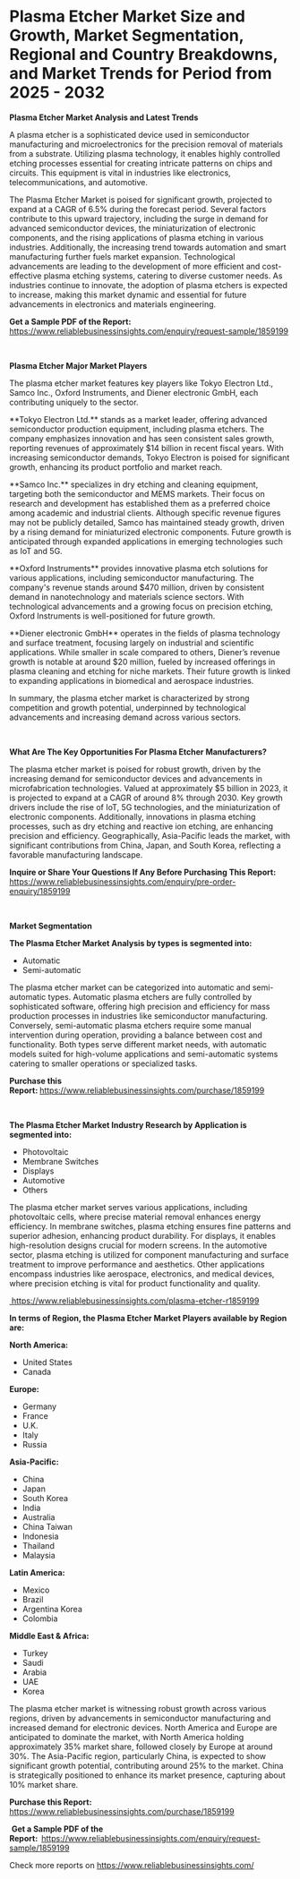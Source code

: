 <p><h1>Plasma Etcher Market Size and Growth, Market Segmentation, Regional and Country Breakdowns, and Market Trends for Period from 2025 -  2032</h1></p><p><strong>Plasma Etcher Market Analysis and Latest Trends</strong></p>
<p><p>A plasma etcher is a sophisticated device used in semiconductor manufacturing and microelectronics for the precision removal of materials from a substrate. Utilizing plasma technology, it enables highly controlled etching processes essential for creating intricate patterns on chips and circuits. This equipment is vital in industries like electronics, telecommunications, and automotive.</p><p>The Plasma Etcher Market is poised for significant growth, projected to expand at a CAGR of 6.5% during the forecast period. Several factors contribute to this upward trajectory, including the surge in demand for advanced semiconductor devices, the miniaturization of electronic components, and the rising applications of plasma etching in various industries. Additionally, the increasing trend towards automation and smart manufacturing further fuels market expansion. Technological advancements are leading to the development of more efficient and cost-effective plasma etching systems, catering to diverse customer needs. As industries continue to innovate, the adoption of plasma etchers is expected to increase, making this market dynamic and essential for future advancements in electronics and materials engineering.</p></p>
<p><strong>Get a Sample PDF of the Report:&nbsp;</strong> <a href="https://www.reliablebusinessinsights.com/enquiry/request-sample/1859199?utm_campaign=3253&utm_medium=2&utm_source=Github&utm_content=ia&utm_term=05032025&utm_id=plasma-etcher">https://www.reliablebusinessinsights.com/enquiry/request-sample/1859199</a></p>
<p>&nbsp;</p>
<p><strong>Plasma Etcher Major Market Players</strong></p>
<p><p>The plasma etcher market features key players like Tokyo Electron Ltd., Samco Inc., Oxford Instruments, and Diener electronic GmbH, each contributing uniquely to the sector.</p><p>**Tokyo Electron Ltd.** stands as a market leader, offering advanced semiconductor production equipment, including plasma etchers. The company emphasizes innovation and has seen consistent sales growth, reporting revenues of approximately $14 billion in recent fiscal years. With increasing semiconductor demands, Tokyo Electron is poised for significant growth, enhancing its product portfolio and market reach.</p><p>**Samco Inc.** specializes in dry etching and cleaning equipment, targeting both the semiconductor and MEMS markets. Their focus on research and development has established them as a preferred choice among academic and industrial clients. Although specific revenue figures may not be publicly detailed, Samco has maintained steady growth, driven by a rising demand for miniaturized electronic components. Future growth is anticipated through expanded applications in emerging technologies such as IoT and 5G.</p><p>**Oxford Instruments** provides innovative plasma etch solutions for various applications, including semiconductor manufacturing. The company's revenue stands around $470 million, driven by consistent demand in nanotechnology and materials science sectors. With technological advancements and a growing focus on precision etching, Oxford Instruments is well-positioned for future growth.</p><p>**Diener electronic GmbH** operates in the fields of plasma technology and surface treatment, focusing largely on industrial and scientific applications. While smaller in scale compared to others, Diener’s revenue growth is notable at around $20 million, fueled by increased offerings in plasma cleaning and etching for niche markets. Their future growth is linked to expanding applications in biomedical and aerospace industries.</p><p>In summary, the plasma etcher market is characterized by strong competition and growth potential, underpinned by technological advancements and increasing demand across various sectors.</p></p>
<p>&nbsp;</p>
<p><strong>What Are The Key Opportunities For Plasma Etcher Manufacturers?</strong></p>
<p><p>The plasma etcher market is poised for robust growth, driven by the increasing demand for semiconductor devices and advancements in microfabrication technologies. Valued at approximately $5 billion in 2023, it is projected to expand at a CAGR of around 8% through 2030. Key growth drivers include the rise of IoT, 5G technologies, and the miniaturization of electronic components. Additionally, innovations in plasma etching processes, such as dry etching and reactive ion etching, are enhancing precision and efficiency. Geographically, Asia-Pacific leads the market, with significant contributions from China, Japan, and South Korea, reflecting a favorable manufacturing landscape.</p></p>
<p><strong>Inquire or Share Your Questions If Any Before Purchasing This Report:</strong> <a href="https://www.reliablebusinessinsights.com/enquiry/pre-order-enquiry/1859199?utm_campaign=3253&utm_medium=2&utm_source=Github&utm_content=ia&utm_term=05032025&utm_id=plasma-etcher">https://www.reliablebusinessinsights.com/enquiry/pre-order-enquiry/1859199</a></p>
<p>&nbsp;</p>
<p><strong>Market Segmentation</strong></p>
<p><strong>The Plasma Etcher Market Analysis by types is segmented into:</strong></p>
<p><ul><li>Automatic</li><li>Semi-automatic</li></ul></p>
<p><p>The plasma etcher market can be categorized into automatic and semi-automatic types. Automatic plasma etchers are fully controlled by sophisticated software, offering high precision and efficiency for mass production processes in industries like semiconductor manufacturing. Conversely, semi-automatic plasma etchers require some manual intervention during operation, providing a balance between cost and functionality. Both types serve different market needs, with automatic models suited for high-volume applications and semi-automatic systems catering to smaller operations or specialized tasks.</p></p>
<p><strong>Purchase this Report:&nbsp;</strong><a href="https://www.reliablebusinessinsights.com/purchase/1859199?utm_campaign=3253&utm_medium=2&utm_source=Github&utm_content=ia&utm_term=05032025&utm_id=plasma-etcher">https://www.reliablebusinessinsights.com/purchase/1859199</a></p>
<p>&nbsp;</p>
<p><strong>The Plasma Etcher Market Industry Research by Application is segmented into:</strong></p>
<p><ul><li>Photovoltaic</li><li>Membrane Switches</li><li>Displays</li><li>Automotive</li><li>Others</li></ul></p>
<p><p>The plasma etcher market serves various applications, including photovoltaic cells, where precise material removal enhances energy efficiency. In membrane switches, plasma etching ensures fine patterns and superior adhesion, enhancing product durability. For displays, it enables high-resolution designs crucial for modern screens. In the automotive sector, plasma etching is utilized for component manufacturing and surface treatment to improve performance and aesthetics. Other applications encompass industries like aerospace, electronics, and medical devices, where precision etching is vital for product functionality and quality.</p></p>
<p><a href="https://www.reliablebusinessinsights.com/plasma-etcher-r1859199?utm_campaign=3253&utm_medium=2&utm_source=Github&utm_content=ia&utm_term=05032025&utm_id=plasma-etcher">&nbsp;https://www.reliablebusinessinsights.com/plasma-etcher-r1859199</a></p>
<p><strong>In terms of Region, the Plasma Etcher Market Players available by Region are:</strong></p>
<p>
    <p> <strong> North America: </strong>
        <ul>
            <li>United States</li>
            <li>Canada</li>
        </ul>
        </p> 
    <p> <strong> Europe: </strong>
        <ul>
            <li>Germany</li>
            <li>France</li>
            <li>U.K.</li>
            <li>Italy</li>
            <li>Russia</li>
        </ul>
        </p> 
    <p> <strong> Asia-Pacific: </strong>
        <ul>
            <li>China</li>
            <li>Japan</li>
            <li>South Korea</li>
            <li>India</li>
            <li>Australia</li>
            <li>China Taiwan</li>
            <li>Indonesia</li>
            <li>Thailand</li>
            <li>Malaysia</li>
        </ul>
        </p> 
    <p> <strong> Latin America: </strong>
        <ul>
            <li>Mexico</li>
            <li>Brazil</li>
            <li>Argentina Korea</li>
            <li>Colombia</li>
        </ul>
        </p> 
    <p> <strong> Middle East & Africa: </strong>
        <ul>
            <li>Turkey</li>
            <li>Saudi</li>
            <li>Arabia</li>
            <li>UAE</li>
            <li>Korea</li>
        </ul>
    </p>
    </p>
<p><p>The plasma etcher market is witnessing robust growth across various regions, driven by advancements in semiconductor manufacturing and increased demand for electronic devices. North America and Europe are anticipated to dominate the market, with North America holding approximately 35% market share, followed closely by Europe at around 30%. The Asia-Pacific region, particularly China, is expected to show significant growth potential, contributing around 25% to the market. China is strategically positioned to enhance its market presence, capturing about 10% market share.</p></p>
<p><strong>Purchase this Report: </strong><a href="https://www.reliablebusinessinsights.com/purchase/1859199?utm_campaign=3253&utm_medium=2&utm_source=Github&utm_content=ia&utm_term=05032025&utm_id=plasma-etcher">https://www.reliablebusinessinsights.com/purchase/1859199</a></p>
<p>&nbsp;<strong>Get a Sample PDF of the Report:&nbsp;&nbsp;</strong><a href="https://www.reliablebusinessinsights.com/enquiry/request-sample/1859199?utm_campaign=3253&utm_medium=2&utm_source=Github&utm_content=ia&utm_term=05032025&utm_id=plasma-etcher">https://www.reliablebusinessinsights.com/enquiry/request-sample/1859199</a></p>
<p><strong></strong></p>
<p>Check more reports on <a href="https://www.reliablebusinessinsights.com/?utm_campaign=3253&utm_medium=2&utm_source=Github&utm_content=ia&utm_term=05032025&utm_id=plasma-etcher">https://www.reliablebusinessinsights.com/</a></p>